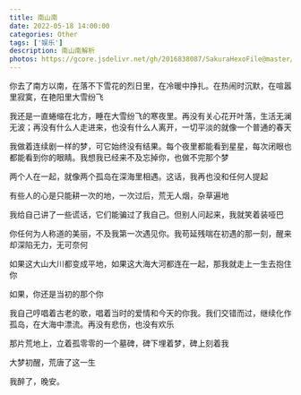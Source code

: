 ```yaml
---
title: 南山南
date: 2022-05-18 14:00:00
categories: Other
tags: ['娱乐'] 
description: 南山南解析
photos: https://gcore.jsdelivr.net/gh/2016838087/SakuraHexoFile@master/themes/images/background/39.jpg
---
```

<!-- more -->
你去了南方以南，在落不下雪花的烈日里，在冷暖中挣扎。在热闹时沉默，在喧嚣里寂寞，在艳阳里大雪纷飞

我还是一直蜷缩在北方，睡在大雪纷飞的寒夜里。再没有关心花开叶落，生活无澜无波；再没有什么人走进来，也没有什么人离开，一切平淡的就像一个普通的春天

我做着连续剧一样的梦，可它始终没有结果。每个夜里都能看到星星，每次闭眼也都能看到你的眼睛。我想我已经来不及忘掉你，也做不完那个梦

两个人在一起，就像两个孤岛在深海里相遇。这话，我再也没和任何人提起

有些人的心是只能耕一次的地，一次过后，荒无人烟，杂草遍地

我给自己讲了一些谎话，它们能骗过了我自己。但别人问起来，我就笑着装哑巴

你任何为人称道的美丽，不及我第一次遇见你。我苟延残喘在初遇的那一刻，醒来却深陷无力，无可奈何

如果这大山大川都变成平地，如果这大海大河都连在一起，那我就走上一生去抱住你

如果，你还是当初的那个你

我自己哼唱着古老的歌，唱着当时的爱情和今天的你我。我们交错而过，继续化作孤岛，在大海中漂流。再没有悲伤，也没有欢乐

那片荒地上，立着孤零零的一个墓碑，碑下埋着梦，碑上刻着我

大梦初醒，荒唐了这一生

我醉了，晚安。